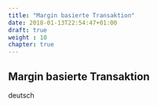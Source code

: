 ```yaml
---
title: "Margin basierte Transaktion"
date: 2018-01-13T22:54:47+01:00
draft: true
weight : 10
chapter: true
---
```

## Margin basierte Transaktion
deutsch
